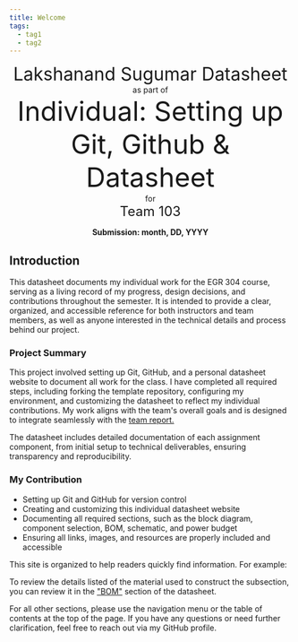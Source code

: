 ```yaml
---
title: Welcome
tags:
  - tag1
  - tag2
---
```


<center>
<font size= "6"> Lakshanand Sugumar Datasheet</font><br>
as part of<br>
<font size= "8"> Individual: Setting up Git, Github & Datasheet </font><br>
for<br>
<font size= "5"> Team 103</font><br>

**Submission: month, DD, YYYY**

</center>

## Introduction

This datasheet documents my individual work for the EGR 304 course, serving as a living record of my progress, design decisions, and contributions throughout the semester. It is intended to provide a clear, organized, and accessible reference for both instructors and team members, as well as anyone interested in the technical details and process behind our project.

### Project Summary

This project involved setting up Git, GitHub, and a personal datasheet website to document all work for the class. I have completed all required steps, including forking the template repository, configuring my environment, and customizing the datasheet to reflect my individual contributions. My work aligns with the team's overall goals and is designed to integrate seamlessly with the [team report.](https://embedded-systems-design.github.io/EGR304TeamTemplate/)

The datasheet includes detailed documentation of each assignment component, from initial setup to technical deliverables, ensuring transparency and reproducibility.

### My Contribution

- Setting up Git and GitHub for version control
- Creating and customizing this individual datasheet website
- Documenting all required sections, such as the block diagram, component selection, BOM, schematic, and power budget
- Ensuring all links, images, and resources are properly included and accessible

This site is organized to help readers quickly find information. For example:

To review the details listed of the material used to construct the subsection, you can review it in the ["BOM"](https://embedded-systems-design.github.io/EGR304DataSheetTemplate/03-BOM/BOM/) section of the datasheet.

For all other sections, please use the navigation menu or the table of contents at the top of the page. If you have any questions or need further clarification, feel free to reach out via my GitHub profile.
